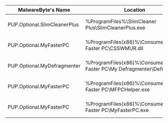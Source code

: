 | MalwareByte's Name | Location | Type |
|-|-|-|
| PUP.Optional.SlimCleanerPlus | %ProgramFiles%\SlimCleaner Plus\SlimCleanerPlus.exe | Potentially Unwanted Program |
| PUP.Optional.MyFasterPC | %ProgramFiles(x86)%\ConsumerSoft\My Faster PC\CSSWMUR.dll | Potentially Unwanted Program |
| PUP.Optional.MyDefragmenter | %ProgramFiles(x86)%\ConsumerSoft\My Faster PC\My Defragmenter\Defrag.exe | Potentially Unwanted Program |
| PUP.Optional.MyFasterPC | %ProgramFiles(x86)%\ConsumerSoft\My Faster PC\MFPCHelper.exe | Potentially Unwanted Program |
| PUP.Optional.MyFasterPC | %ProgramFiles(x86)%\ConsumerSoft\My Faster PC\MyFasterPC.exe | Potentially Unwanted Program |
